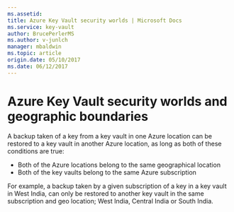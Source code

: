 ```yaml
---
ms.assetid: 
title: Azure Key Vault security worlds | Microsoft Docs
ms.service: key-vault
author: BrucePerlerMS
ms.author: v-junlch
manager: mbaldwin
ms.topic: article
origin.date: 05/10/2017
ms.date: 06/12/2017
---
```

# Azure Key Vault security worlds and geographic boundaries

A backup taken of a key from a key vault in one Azure location can be restored to a key vault in another Azure location, as long as both of these conditions are true:

- Both of the Azure locations belong to the same geographical location
- Both of the key vaults belong to the same Azure subscription

For example, a backup taken by a given subscription of a key in a key vault in West India, can only be restored to another key vault in the same subscription and geo location; West India, Central India or South India. 



